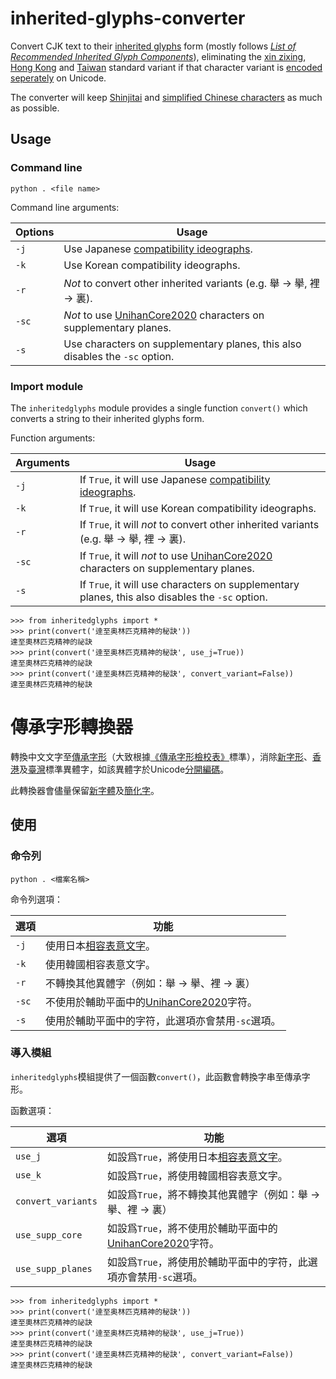 # inherited-glyphs-converter
 Convert CJK text to their [inherited glyphs](https://en.wikipedia.org/wiki/Jiu_zixing) form (mostly follows [_List of Recommended Inherited Glyph Components_](https://github.com/ichitenfont/inheritedglyphs)), eliminating the [xin zixing](https://en.wikipedia.org/wiki/Xin_zixing), [Hong Kong](https://en.wikipedia.org/wiki/List_of_Graphemes_of_Commonly-Used_Chinese_Characters) and [Taiwan](https://en.wikipedia.org/wiki/Standard_Form_of_National_Characters) standard variant if that character variant is [encoded seperately](https://en.wikipedia.org/wiki/CJK_Unified_Ideographs#CJK_Unified_Ideographs) on Unicode.
 
 The converter will keep [Shinjitai](https://en.wikipedia.org/wiki/Shinjitai) and [simplified Chinese characters](https://en.wikipedia.org/wiki/Simplified_Chinese_characters) as much as possible.
 
 ## Usage
 
 ### Command line
 
	python . <file name>
	
 Command line arguments:
 
 | **Options** | **Usage** |
 |---|---|
 | `-j` | Use Japanese [compatibility ideographs](https://en.wikipedia.org/wiki/CJK_Compatibility_Ideographs). |
 | `-k` | Use Korean compatibility ideographs. |
 | `-r` | _Not_ to convert other inherited variants (e.g. 舉 → 擧, 裡 → 裏). |
 | `-sc` | _Not_ to use [UnihanCore2020](https://www.unicode.org/L2/L2019/19388-unihan-core-2020.pdf) characters on supplementary planes. |
 | `-s` | Use characters on supplementary planes, this also disables the `-sc` option. |                                           |
 
 ### Import module
 The `inheritedglyphs` module provides a single function `convert()` which converts a string to their inherited glyphs form.
 
 Function arguments:
 
 | **Arguments** | **Usage** |
 |---|---|
 | `-j` | If `True`, it will use Japanese [compatibility ideographs](https://en.wikipedia.org/wiki/CJK_Compatibility_Ideographs). |
 | `-k` | If `True`, it will use Korean compatibility ideographs. |
 | `-r` | If `True`, it will _not_ to convert other inherited variants (e.g. 舉 → 擧, 裡 → 裏). |
 | `-sc` | If `True`, it will _not_ to use [UnihanCore2020](https://www.unicode.org/L2/L2019/19388-unihan-core-2020.pdf) characters on supplementary planes. |
 | `-s` | If `True`, it will use characters on supplementary planes, this also disables the `-sc` option. |
 
	>>> from inheritedglyphs import *
	>>> print(convert('逹至奥林匹克精神的秘訣'))
	達至奧林匹克精神的祕訣
	>>> print(convert('逹至奥林匹克精神的秘訣', use_j=True))
	達至奧林匹克精神的祕訣
	>>> print(convert('逹至奥林匹克精神的秘訣', convert_variant=False))
	達至奧林匹克精神的秘訣
	
# 傳承字形轉換器
 轉換中文文字至[傳承字形](https://zh.wikipedia.org/wiki/%E8%88%8A%E5%AD%97%E5%BD%A2)（大致根據[《傳承字形檢校表》](https://github.com/ichitenfont/inheritedglyphs)標準），消除[新字形](https://zh.wikipedia.org/wiki/%E6%96%B0%E5%AD%97%E5%BD%A2)、[香港](https://zh.wikipedia.org/wiki/%E5%B8%B8%E7%94%A8%E5%AD%97%E5%AD%97%E5%BD%A2%E8%A1%A8)及[臺灣](https://zh.wikipedia.org/wiki/%E5%9C%8B%E5%AD%97%E6%A8%99%E6%BA%96%E5%AD%97%E9%AB%94)標準異體字，如該異體字於Unicode[分開編碼](https://zh.wikipedia.org/wiki/%E4%B8%AD%E6%97%A5%E9%9F%93%E7%B5%B1%E4%B8%80%E8%A1%A8%E6%84%8F%E6%96%87%E5%AD%97#%E8%AA%8D%E5%90%8C%E5%8E%9F%E5%89%87%E8%88%87%E5%8E%9F%E5%AD%97%E9%9B%86%E5%88%86%E9%9B%A2%E5%8E%9F%E5%89%87)。
 
 此轉換器會儘量保留[新字體](https://zh.wikipedia.org/wiki/%E6%96%B0%E5%AD%97%E4%BD%93)及[簡化字](https://zh.wikipedia.org/wiki/%E7%AE%80%E5%8C%96%E5%AD%97)。
 
 ## 使用
 
 ### 命令列
 
	python . <檔案名稱>
 
 命令列選項：
 
 | **選項** | **功能** |
 |---|---|
 | `-j` | 使用日本[相容表意文字](https://zh.wikipedia.org/wiki/%E4%B8%AD%E6%97%A5%E9%9F%93%E7%9B%B8%E5%AE%B9%E8%A1%A8%E6%84%8F%E6%96%87%E5%AD%97)。 |
 | `-k` | 使用韓國相容表意文字。 |
 | `-r` | 不轉換其他異體字（例如：舉 → 擧、裡 → 裏） |
 | `-sc` | 不使用於輔助平面中的[UnihanCore2020](https://www.unicode.org/L2/L2019/19388-unihan-core-2020.pdf)字符。 |
 | `-s` | 使用於輔助平面中的字符，此選項亦會禁用`-sc`選項。 |
 
 ### 導入模組
 
 `inheritedglyphs`模組提供了一個函數`convert()`，此函數會轉換字串至傳承字形。
 
 函數選項：
 
 | **選項** | **功能** |
 |---|---|
 | `use_j` | 如設爲`True`，將使用日本[相容表意文字](https://zh.wikipedia.org/wiki/%E4%B8%AD%E6%97%A5%E9%9F%93%E7%9B%B8%E5%AE%B9%E8%A1%A8%E6%84%8F%E6%96%87%E5%AD%97)。 |
 | `use_k` | 如設爲`True`，將使用韓國相容表意文字。 |
 | `convert_variants` | 如設爲`True`，將不轉換其他異體字（例如：舉 → 擧、裡 → 裏） |
 | `use_supp_core` | 如設爲`True`，將不使用於輔助平面中的[UnihanCore2020](https://www.unicode.org/L2/L2019/19388-unihan-core-2020.pdf)字符。 |
 | `use_supp_planes` | 如設爲`True`，將使用於輔助平面中的字符，此選項亦會禁用`-sc`選項。 |
 
	>>> from inheritedglyphs import *
	>>> print(convert('逹至奥林匹克精神的秘訣'))
	達至奧林匹克精神的祕訣
	>>> print(convert('逹至奥林匹克精神的秘訣', use_j=True))
	達至奧林匹克精神的祕訣
	>>> print(convert('逹至奥林匹克精神的秘訣', convert_variant=False))
	達至奧林匹克精神的秘訣